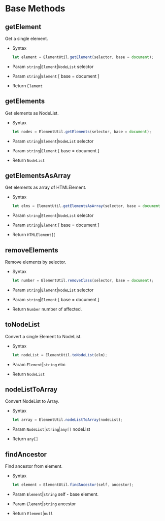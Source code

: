 # Base Methods

## getElement

Get a single element.

- Syntax

  ``` js
  let element = ElementUtil.getElement(selector, base = document);
  ```

- Param  `string`|`Element`|`NodeList` selector
- Param  `string`|`Element` [ base = document ]
- Return `Element`

## getElements

Get elements as NodeList.

- Syntax

  ``` js
  let nodes = ElementUtil.getElements(selector, base = document);
  ```

- Param  `string`|`Element`|`NodeList` selector
- Param  `string`|`Element` [ base = document ]
- Return `NodeList`

## getElementsAsArray

Get elements as array of HTMLElement.

- Syntax

  ``` js
  let elms = ElementUtil.getElementsAsArray(selector, base = document);
  ```

- Param  `string`|`Element`|`NodeList` selector
- Param  `string`|`Element` [ base = document ]
- Return `HTMLElement[]`

## removeElements

Remove elements by selector.

- Syntax

  ``` js
  let number = ElementUtil.removeClass(selector, base = document);
  ```

- Param  `string`|`Element`|`NodeList` selector
- Param  `string`|`Element` [ base = document ]
- Return `Number` number of affected.

## toNodeList

Convert a single Element to NodeList.

- Syntax

  ``` js
  let nodeList = ElementUtil.toNodeList(elm);
  ```

- Param  `Element`|`string` elm
- Return `NodeList`

## nodeListToArray

Convert NodeList to Array.

- Syntax

  ``` js
  let array = ElementUtil.nodeListToArray(nodeList);
  ```

- Param  `NodeList`|`string`|`any[]` nodeList
- Return `any[]`

## findAncestor

Find ancestor from element.

- Syntax

  ``` js
  let element = ElementUtil.findAncestor(self, ancestor);
  ```

- Param `Element`|`string` self - base element.
- Param `Element`|`string` ancestor
- Return `Element`|`null`

